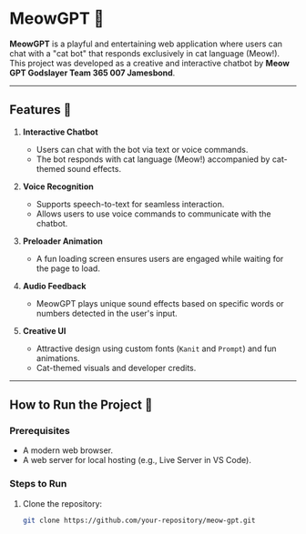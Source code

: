 # MeowGPT 🐾  
**MeowGPT** is a playful and entertaining web application where users can chat with a "cat bot" that responds exclusively in cat language (Meow!). This project was developed as a creative and interactive chatbot by **Meow GPT Godslayer Team 365 007 Jamesbond**.

---

## Features 🌟

1. **Interactive Chatbot**  
   - Users can chat with the bot via text or voice commands.
   - The bot responds with cat language (Meow!) accompanied by cat-themed sound effects.

2. **Voice Recognition**  
   - Supports speech-to-text for seamless interaction.
   - Allows users to use voice commands to communicate with the chatbot.

3. **Preloader Animation**  
   - A fun loading screen ensures users are engaged while waiting for the page to load.

4. **Audio Feedback**  
   - MeowGPT plays unique sound effects based on specific words or numbers detected in the user's input.

5. **Creative UI**  
   - Attractive design using custom fonts (`Kanit` and `Prompt`) and fun animations.
   - Cat-themed visuals and developer credits.

---

## How to Run the Project 🚀

### Prerequisites
- A modern web browser.
- A web server for local hosting (e.g., Live Server in VS Code).

### Steps to Run
1. Clone the repository:  
   ```bash
   git clone https://github.com/your-repository/meow-gpt.git
